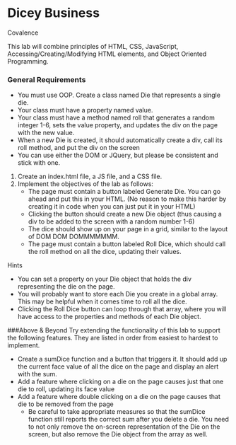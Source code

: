 # Dicey Business
Covalence

This lab will combine principles of HTML, CSS, JavaScript, Accessing/Creating/Modifying HTML elements, and Object Oriented Programming.

### General Requirements

   - You must use OOP. Create a class named Die that represents a single die.
   - Your class must have a property named value.
   - Your class must have a method named roll that generates a random integer 1-6, sets the value property, and updates the div on the page with the new value.
   - When a new Die is created, it should automatically create a div, call its roll method, and put the div on the screen
   - You can use either the DOM or JQuery, but please be consistent and stick with one.

   1. Create an index.html file, a JS file, and a CSS file.
   2. Implement the objectives of the lab as follows:
      - The page must contain a button labeled Generate Die. You can go ahead and put this in your HTML. (No reason to make this harder by creating it in code when you can just put it in your HTML)
      - Clicking the button should create a new Die object (thus causing a div to be added to the screen with a random number 1-6)
      - The dice should show up on your page in a grid, similar to the layout of DOM DOM DOMMMMMMM.
      - The page must contain a button labeled Roll Dice, which should call the roll method on all the dice, updating their values.

Hints
   - You can set a property on your Die object that holds the div representing the die on the page.
   - You will probably want to store each Die you create in a global array. This may be helpful when it comes time to roll all the dice.
   - Clicking the Roll Dice button can loop through that array, where you will have access to the properties and methods of each Die object.

###Above & Beyond
Try extending the functionality of this lab to support the following features. They are listed in order from easiest to hardest to implement.

   - Create a sumDice function and a button that triggers it. It should add up the current face value of all the dice on the page and display an alert with the sum.
   - Add a feature where clicking on a die on the page causes just that one die to roll, updating its face value
   - Add a feature where double clicking on a die on the page causes that die to be removed from the page
      - Be careful to take appropriate measures so that the sumDice function still reports the correct sum after you delete a die. You need to not only remove the on-screen representation of the Die on the screen, but also remove the Die object from the array as well.